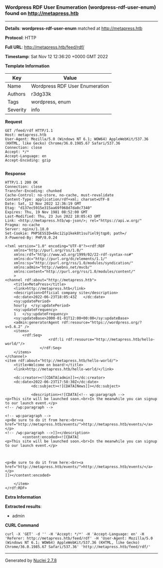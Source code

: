 ### Wordpress RDF User Enumeration (wordpress-rdf-user-enum) found on http://metapress.htb
---
**Details**: **wordpress-rdf-user-enum**  matched at http://metapress.htb

**Protocol**: HTTP

**Full URL**: http://metapress.htb/feed/rdf/

**Timestamp**: Sat Nov 12 12:36:20 +0000 GMT 2022

**Template Information**

| Key | Value |
|---|---|
| Name | Wordpress RDF User Enumeration |
| Authors | r3dg33k |
| Tags | wordpress, enum |
| Severity | info |

**Request**
```http
GET /feed/rdf HTTP/1.1
Host: metapress.htb
User-Agent: Mozilla/5.0 (Windows NT 6.1; WOW64) AppleWebKit/537.36 (KHTML, like Gecko) Chrome/36.0.1985.67 Safari/537.36
Connection: close
Accept: */*
Accept-Language: en
Accept-Encoding: gzip


```

**Response**
```http
HTTP/1.1 200 OK
Connection: close
Transfer-Encoding: chunked
Cache-Control: no-store, no-cache, must-revalidate
Content-Type: application/rdf+xml; charset=UTF-8
Date: Sat, 12 Nov 2022 12:36:19 GMT
Etag: "d137ec5915e315aa69f068d7da0c7340"
Expires: Thu, 19 Nov 1981 08:52:00 GMT
Last-Modified: Thu, 23 Jun 2022 18:05:43 GMT
Link: <http://metapress.htb/wp-json/>; rel="https://api.w.org/"
Pragma: no-cache
Server: nginx/1.18.0
Set-Cookie: PHPSESSID=6kc12ip1kek8t1su7iel9jtqp0; path=/
X-Powered-By: PHP/8.0.24

<?xml version="1.0" encoding="UTF-8"?><rdf:RDF
	xmlns="http://purl.org/rss/1.0/"
	xmlns:rdf="http://www.w3.org/1999/02/22-rdf-syntax-ns#"
	xmlns:dc="http://purl.org/dc/elements/1.1/"
	xmlns:sy="http://purl.org/rss/1.0/modules/syndication/"
	xmlns:admin="http://webns.net/mvcb/"
	xmlns:content="http://purl.org/rss/1.0/modules/content/"
	>
<channel rdf:about="http://metapress.htb">
	<title>MetaPress</title>
	<link>http://metapress.htb</link>
	<description>Official company site</description>
	<dc:date>2022-06-23T18:05:43Z	</dc:date>
	<sy:updatePeriod>
	hourly	</sy:updatePeriod>
	<sy:updateFrequency>
	1	</sy:updateFrequency>
	<sy:updateBase>2000-01-01T12:00+00:00</sy:updateBase>
	<admin:generatorAgent rdf:resource="https://wordpress.org/?v=5.6.2" />
	<items>
		<rdf:Seq>
					<rdf:li rdf:resource="http://metapress.htb/hello-world/"/>
				</rdf:Seq>
	</items>
</channel>
<item rdf:about="http://metapress.htb/hello-world/">
	<title>Welcome on board!</title>
	<link>http://metapress.htb/hello-world/</link>

	<dc:creator><![CDATA[admin]]></dc:creator>
	<dc:date>2022-06-23T17:58:30Z</dc:date>
			<dc:subject><![CDATA[News]]></dc:subject>

			<description><![CDATA[<!-- wp:paragraph -->
<p>This site will be launched soon.<br>In the meanwhile you can signup to our launch event.</p>
<!-- /wp:paragraph -->

<!-- wp:paragraph -->
<p>Be sure to do it from here:<br><a href="http://metapress.htb/events/">http://metapress.htb/events/</a></p>
<!-- /wp:paragraph -->]]></description>
		<content:encoded><![CDATA[
<p>This site will be launched soon.<br>In the meanwhile you can signup to our launch event.</p>



<p>Be sure to do it from here:<br><a href="http://metapress.htb/events/">http://metapress.htb/events/</a></p>
]]></content:encoded>
	
	</item>
</rdf:RDF>

```

**Extra Information**

**Extracted results**:

- admin



**CURL Command**
```
curl -X 'GET' -d '' -H 'Accept: */*' -H 'Accept-Language: en' -H 'Referer: http://metapress.htb/feed/rdf' -H 'User-Agent: Mozilla/5.0 (Windows NT 6.1; WOW64) AppleWebKit/537.36 (KHTML, like Gecko) Chrome/36.0.1985.67 Safari/537.36' 'http://metapress.htb/feed/rdf/'
```
---
Generated by [Nuclei 2.7.8](https://github.com/projectdiscovery/nuclei)